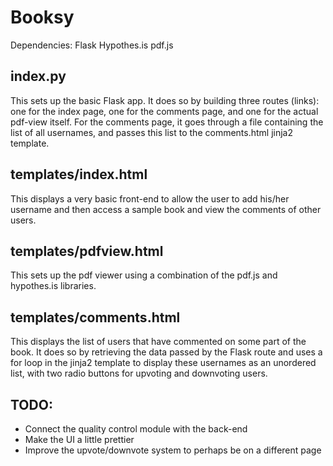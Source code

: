 # Booksy

Dependencies:
Flask
Hypothes.is
pdf.js


## index.py

This sets up the basic Flask app. It does so by building three routes (links): one for the index page, one for the comments page, and one for the actual pdf-view itself. For the comments page, it goes through a file containing the list of all usernames, and passes this list to the comments.html jinja2 template.

## templates/index.html

This displays a very basic front-end to allow the user to add his/her username and then access a sample book and view the comments of other users. 

## templates/pdfview.html

This sets up the pdf viewer using a combination of the pdf.js and hypothes.is libraries. 

## templates/comments.html

This displays the list of users that have commented on some part of the book. It does so by retrieving the data passed by the Flask route and uses a for loop in the jinja2 template to display these usernames as an unordered list, with two radio buttons for upvoting and downvoting users.


## TODO:
* Connect the quality control module with the back-end
* Make the UI a little prettier
* Improve the upvote/downvote system to perhaps be on a different page
